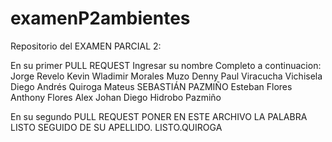 # examenP2ambientes

Repositorio del EXAMEN PARCIAL 2:

En su primer PULL REQUEST Ingresar su nombre Completo a continuacion: 
Jorge Revelo
Kevin Wladimir Morales Muzo
Denny Paul Viracucha Vichisela 
Diego Andrés Quiroga Mateus
SEBASTIÁN PAZMIÑO
Esteban Flores
Anthony Flores
Alex
Johan Diego Hidrobo Pazmiño

En su segundo PULL REQUEST PONER EN ESTE ARCHIVO LA PALABRA LISTO SEGUIDO DE SU APELLIDO.
LISTO.QUIROGA

